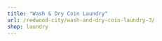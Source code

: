 ```yaml
---
title: "Wash & Dry Coin Laundry"
url: /redwood-city/wash-and-dry-coin-laundry-3/
shop: laundry
---
```

